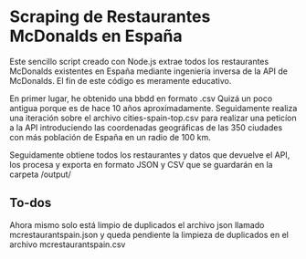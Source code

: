 # Scraping de Restaurantes McDonalds en España

Este sencillo script creado con Node.js extrae todos los restaurantes McDonalds existentes en España mediante ingeniería inversa de la API de McDonalds. 
El fin de este código es meramente educativo.

En primer lugar, he obtenido una bbdd en formato .csv Quizá un poco antigua porque es de hace 10 años aproximadamente. Seguidamente realiza una iteración sobre el archivo cities-spain-top.csv
para realizar una peticíon a la API introduciendo las coordenadas geográficas de las 350 ciudades con más población de España en un radio de 100 km.

Seguidamente obtiene todos los restaurantes y datos que devuelve el API, los procesa y exporta en formato JSON y CSV que se guardarán en la carpeta /output/

## To-dos 

Ahora mismo solo está limpio de duplicados el archivo json llamado mcrestaurantspain.json y queda pendiente la limpieza de duplicados en el archivo mcrestaurantspain.csv

